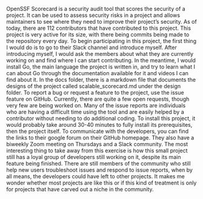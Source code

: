 
OpenSSF Scorecard is a security audit tool that scores the security of a project. It can be used to assess security risks in a project and allows maintainers to see where they need to improve their project’s security. As of today, there are 112 contributors that have contributed to this project. This project is very active for its size, with there being commits being made to the repository every day. To begin participating in this project, the first thing I would do is to go to their Slack channel and introduce myself. After introducing myself, I would ask the members about what they are currently working on and find where I can start contributing. In the meantime, I would install Go, the main language the project is written in, and try to learn what I can about Go through the documentation available for it and videos I can find about it. In the docs folder, there is a markdown file that documents the designs of the project called scalable_scorecard.md under the design folder. To report a bug or request a feature to the project, use the issue feature on GitHub. Currently, there are quite a few open requests, though very few are being worked on. Many of the issue reports are individuals who are having a difficult time using the tool and are easily helped by a contributor without needing to do additional coding. To install this project, it would probably take around 30-40 minutes to fully install its prerequisites, then the project itself. To communicate with the developers, you can find the links to their google forum on their GitHub homepage. They also have a biweekly Zoom meeting on Thursdays and a Slack community. The most interesting thing to take away from this exercise is how this small project still has a loyal group of developers still working on it, despite its main feature being finished. There are still members of the community who still help new users troubleshoot issues and respond to issue reports, when by all means, the developers could have left to other projects. It makes me wonder whether most projects are like this or if this kind of treatment is only for projects that have carved out a niche in the community.
